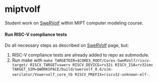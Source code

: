 # miptvolf

Student work on [SweRVolf](https://github.com/chipsalliance/Cores-SweRVolf) within MIPT computer modeling course.


#### Run RISC-V compliance tests
Do all necessary steps as described on [SweRVolf](https://github.com/chipsalliance/Cores-SweRVolf) page, but:
  1. RISC-V compliance tests are already added to repo as submodule.
  2. Run make with `make TARGETDIR=$CORES_ROOT/Cores-SweRVolf/riscv-target/ RISCV_TARGET=swerv RISCV_DEVICE=rv32i RISCV_ISA=rv32imc TARGET_SIM=$WORKSPACE/build/swervolf_0.6/sim-verilator/Vswervolf_core_tb RISCV_PREFIX=riscv32-unknown-elf-`. 
